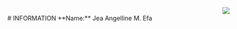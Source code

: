 <img align="right" src="https://upload.wikimedia.org/wikipedia/en/thumb/c/c6/New_Era_University.svg/175px-New_Era_University.svg.png">
<br>
# INFORMATION
**Name:** Jea Angelline M. Efa
